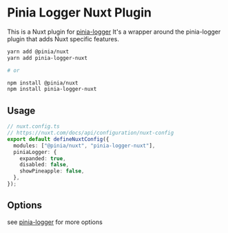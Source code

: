 # Pinia Logger Nuxt Plugin

This is a Nuxt plugin for [pinia-logger](README.md)
It's a wrapper around the pinia-logger plugin that adds Nuxt specific features.

```bash
yarn add @pinia/nuxt
yarn add pinia-logger-nuxt

# or

npm install @pinia/nuxt
npm install pinia-logger-nuxt
```

## Usage

```ts
// nuxt.config.ts
// https://nuxt.com/docs/api/configuration/nuxt-config
export default defineNuxtConfig({
  modules: ["@pinia/nuxt", "pinia-logger-nuxt"],
  piniaLogger: {
    expanded: true,
    disabled: false,
    showPineapple: false,
  },
});
```

## Options

see [pinia-logger](README.md) for more options

